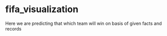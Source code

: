 # fifa_visualization
Here we are predicting that which team will win on basis of given facts and records
